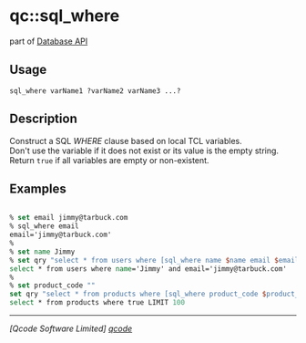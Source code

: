 qc::sql_where
=============

part of [Database API](../db.md)

Usage
-----
`sql_where varName1 ?varName2 varName3 ...?`

Description
-----------
Construct a SQL <i>WHERE</i> clause based on local TCL variables.<br>
    Don't use the variable if it does not exist or its value is the empty string.<br>
    Return <code>true</code> if all variables are empty or non-existent.

Examples
--------
```tcl

% set email jimmy@tarbuck.com
% sql_where email
email='jimmy@tarbuck.com'
% 
% set name Jimmy
% set qry "select * from users where [sql_where name $name email $email]"
select * from users where name='Jimmy' and email='jimmy@tarbuck.com'
%
% set product_code ""
set qry "select * from products where [sql_where product_code $product_code category $category] LIMIT 100"
select * from products where true LIMIT 100

```

----------------------------------
*[Qcode Software Limited] [qcode]*

[qcode]: http://www.qcode.co.uk "Qcode Software"